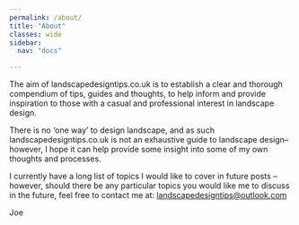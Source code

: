 ```yaml
---
permalink: /about/
title: "About"
classes: wide
sidebar:
  nav: "docs"

---
```


The aim of landscapedesigntips.co.uk is to establish a clear and thorough compendium of tips, guides and thoughts, to help inform and provide inspiration to those with a casual and professional interest in landscape design. 

There is no ‘one way’ to design landscape, and as such landscapedesigntips.co.uk is not an exhaustive guide to landscape design– however, I hope it can help provide some insight into some of my own thoughts and processes.

I currently have a long list of topics I would like to cover in future posts – however, should there be any particular topics you would like me to discuss in the future, feel free to contact me at: landscapedesigntips@outlook.com

Joe

